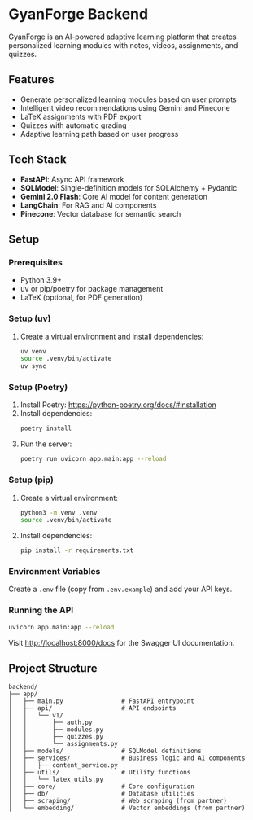 # GyanForge Backend

GyanForge is an AI-powered adaptive learning platform that creates personalized learning modules with notes, videos, assignments, and quizzes.

## Features

- Generate personalized learning modules based on user prompts
- Intelligent video recommendations using Gemini and Pinecone
- LaTeX assignments with PDF export
- Quizzes with automatic grading
- Adaptive learning path based on user progress

## Tech Stack

- **FastAPI**: Async API framework
- **SQLModel**: Single-definition models for SQLAlchemy + Pydantic
- **Gemini 2.0 Flash**: Core AI model for content generation
- **LangChain**: For RAG and AI components
- **Pinecone**: Vector database for semantic search

## Setup

### Prerequisites

- Python 3.9+
- uv or pip/poetry for package management
- LaTeX (optional, for PDF generation)

### Setup (uv)

1. Create a virtual environment and install dependencies:
   ```bash
   uv venv
   source .venv/bin/activate
   uv sync
   ```

### Setup (Poetry)

1. Install Poetry: https://python-poetry.org/docs/#installation
2. Install dependencies:
   ```bash
   poetry install
   ```
3. Run the server:
   ```bash
   poetry run uvicorn app.main:app --reload
   ```

### Setup (pip)

1. Create a virtual environment:
   ```bash
   python3 -m venv .venv
   source .venv/bin/activate
   ```
2. Install dependencies:
   ```bash
   pip install -r requirements.txt
   ```

### Environment Variables

Create a `.env` file (copy from `.env.example`) and add your API keys.

### Running the API

```bash
uvicorn app.main:app --reload
```

Visit [http://localhost:8000/docs](http://localhost:8000/docs) for the Swagger UI documentation.

## Project Structure

```
backend/
├── app/
│   ├── main.py                # FastAPI entrypoint
│   ├── api/                   # API endpoints
│   │   └── v1/
│   │       ├── auth.py
│   │       ├── modules.py
│   │       ├── quizzes.py
│   │       └── assignments.py
│   ├── models/                # SQLModel definitions
│   ├── services/              # Business logic and AI components
│   │   ├── content_service.py
│   ├── utils/                 # Utility functions
│   │   └── latex_utils.py
│   ├── core/                  # Core configuration
│   ├── db/                    # Database utilities
│   ├── scraping/              # Web scraping (from partner)
│   └── embedding/             # Vector embeddings (from partner)
```
